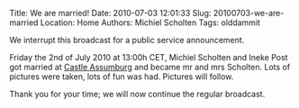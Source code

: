 Title: We are married!
Date: 2010-07-03 12:01:33
Slug: 20100703-we-are-married
Location: Home
Authors: Michiel Scholten
Tags: olddammit

<p>We interrupt this broadcast for a public service announcement.</p>

<p>Friday the 2nd of July 2010 at 13:00h CET, Michiel Scholten and Ineke Post got married at <a href="http://nl.wikipedia.org/wiki/Slot_Assumburg">Castle Assumburg</a> and became mr and mrs Scholten. Lots of pictures were taken, lots of fun was had. Pictures will follow.</p>

<p>Thank you for your time; we will now continue the regular broadcast.</p>